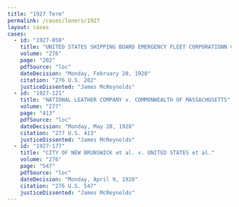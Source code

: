 ```yaml
---
title: "1927 Term"
permalink: /cases/loners/1927
layout: cases
cases:
  - id: "1927-050"
    title: "UNITED STATES SHIPPING BOARD EMERGENCY FLEET CORPORATIONN v. ROSENBERG BROTHERS & COMPANY"
    volume: "276"
    page: "202"
    pdfSource: "loc"
    dateDecision: "Monday, February 20, 1928"
    citation: "276 U.S. 202"
    justiceDissented: "James McReynolds"
  - id: "1927-121"
    title: "NATIONAL LEATHER COMPANY v. COMMONWEALTH OF MASSACHUSETTS"
    volume: "277"
    page: "413"
    pdfSource: "loc"
    dateDecision: "Monday, May 28, 1928"
    citation: "277 U.S. 413"
    justiceDissented: "James McReynolds"
  - id: "1927-177"
    title: "CITY OF NEW BRUNSWICK et al. v. UNITED STATES et al."
    volume: "276"
    page: "547"
    pdfSource: "loc"
    dateDecision: "Monday, April 9, 1928"
    citation: "276 U.S. 547"
    justiceDissented: "James McReynolds"
---
```

